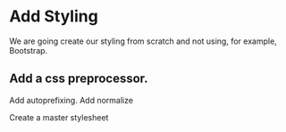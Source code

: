 # Add Styling

We are going create our styling from scratch and not using, for example, Bootstrap.

## Add a css preprocessor.
Add autoprefixing.
Add normalize

Create a master stylesheet





